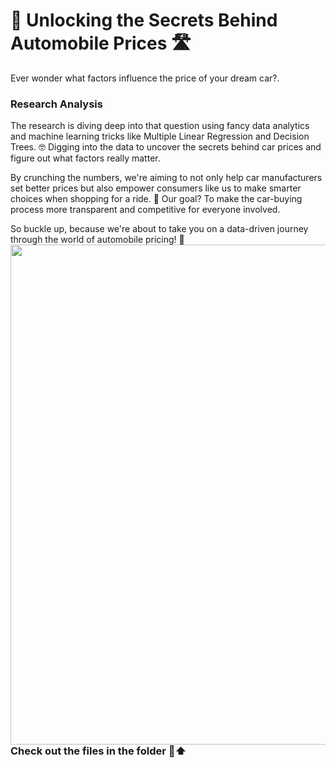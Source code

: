 <p>
  <h1 align="left"><b>🚗 Unlocking the Secrets Behind Automobile Prices 🛣️</b></h1>
<a align="left">Ever wonder what factors influence the price of your dream car?</a>. 
</p>



### Research Analysis 
<a align="left">The research is diving deep into that question using fancy data analytics and machine learning tricks like Multiple Linear Regression and Decision Trees. 🤓 Digging into the data to uncover the secrets behind car prices and figure out what factors really matter</a>. 

By crunching the numbers, we're aiming to not only help car manufacturers set better prices but also empower consumers like us to make smarter choices when shopping for a ride. 🚙 Our goal? To make the car-buying process more transparent and competitive for everyone involved. 

So buckle up, because we're about to take you on a data-driven journey through the world of automobile pricing! 🌟 
<a target="">
  <img align="left" alt="" src="https://github.com/DJJamsran/images/blob/main/EzIK.gif" width="800"/>
</a>

### Check out the files in the folder 📂⬆️
